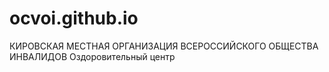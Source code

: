 # ocvoi.github.io
КИРОВСКАЯ МЕСТНАЯ ОРГАНИЗАЦИЯ ВСЕРОССИЙСКОГО  ОБЩЕСТВА ИНВАЛИДОВ Оздоровительный центр
